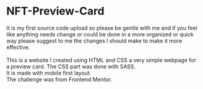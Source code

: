 # NFT-Preview-Card
It is my first source code upload so please be gentle with me and if you feel like anything needs change or could be done in a more organized or quick way please suggest to me the changes I should make to make it more effective. <br><br>
This is a website I created using HTML and CSS a very simple webpage for a preview card. The CSS part was done with SASS. <br>
It is made with mobile first layout.<br>
The challenge was from Frontend Mentor. 
